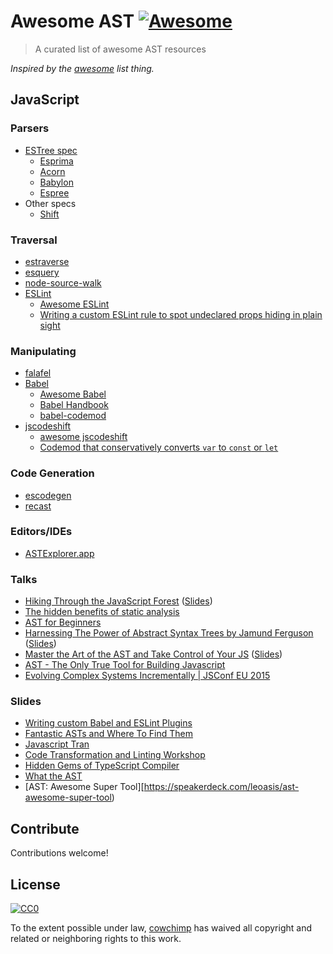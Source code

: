 # Awesome AST [![Awesome](https://cdn.rawgit.com/sindresorhus/awesome/d7305f38d29fed78fa85652e3a63e154dd8e8829/media/badge.svg)](https://github.com/sindresorhus/awesome)

> A curated list of awesome AST resources

*Inspired by the [awesome](https://github.com/sindresorhus/awesome) list thing.*

## JavaScript

### Parsers

- [ESTree spec](https://github.com/estree/estree)
  - [Esprima](https://github.com/jquery/esprima)
  - [Acorn](https://github.com/ternjs/acorn)
  - [Babylon](https://github.com/babel/babylon)
  - [Espree](https://github.com/eslint/espree)
- Other specs
  - [Shift](https://github.com/shapesecurity/shift-parser-js)

### Traversal

- [estraverse](https://github.com/estools/estraverse)
- [esquery](https://github.com/estools/esquery)
- [node-source-walk](https://github.com/mrjoelkemp/node-source-walk)
- [ESLint](https://eslint.org)
  - [Awesome ESLint](https://github.com/dustinspecker/awesome-eslint)
  - [Writing a custom ESLint rule to spot undeclared props hiding in plain sight](http://blog.cowchimp.com/writing-a-custom-eslint-rule-to-spot-undeclared-props)

### Manipulating

- [falafel](https://github.com/substack/node-falafel)
- [Babel](https://github.com/babel/babel)
  - [Awesome Babel](https://github.com/babel/awesome-babel)
  - [Babel Handbook](https://github.com/thejameskyle/babel-handbook)
  - [babel-codemod](https://github.com/square/babel-codemod)
- [jscodeshift](https://github.com/facebook/jscodeshift)
  - [awesome jscodeshift](https://github.com/sejoker/awesome-jscodeshift)
  - [Codemod that conservatively converts `var` to `const` or `let`](https://github.com/cpojer/js-codemod/blob/master/transforms/no-vars.js)

### Code Generation

- [escodegen](https://github.com/estools/escodegen)
- [recast](https://github.com/benjamn/recast)

### Editors/IDEs

- [ASTExplorer.app](https://github.com/JamieMason/astexplorer.app)

### Talks

- [Hiking Through the JavaScript Forest](https://channel9.msdn.com/Blogs/seattlejs/2016-01-14-02) ([Slides](https://speakerdeck.com/xjamundx/hiking-through-the-javascript-forest))
- [The hidden benefits of static analysis](https://www.youtube.com/watch?v=3ZqTvexCtZM)
- [AST for Beginners](https://www.youtube.com/watch?v=CFQBHy8RCpg)
- [Harnessing The Power of Abstract Syntax Trees by Jamund Ferguson](https://www.youtube.com/watch?v=8uOXIM4giH8) ([Slides](https://speakerdeck.com/xjamundx/harnessing-the-power-of-abstract-syntax-trees))
- [Master the Art of the AST and Take Control of Your JS](https://www.youtube.com/watch?v=2W9tUnALrLg) ([Slides](https://speakerdeck.com/cowchimp/master-the-art-of-the-ast-full-stack-fest-2017))
- [AST - The Only True Tool for Building Javascript](https://www.youtube.com/watch?v=fF_jZ7ErwUY)
- [Evolving Complex Systems Incrementally | JSConf EU 2015](https://www.youtube.com/watch?v=d0pOgY8__JM)
### Slides
- [Writing custom Babel and ESLint Plugins](https://slides.com/kentcdodds/a-beginners-guide-to-asts#/)
- [Fantastic ASTs and Where To Find Them](https://slides.com/craigspence/fantastic-asts-and-where-to-find-them#/)
- [Javascript Tran](https://slides.com/briandipalma/javascript-tran#/)
- [Code Transformation and Linting Workshop](https://slides.com/kentcdodds/asts-workshop#/)
- [Hidden Gems of TypeScript Compiler](https://slides.com/vogloblinsky/hidden-gems-of-typescript-compiler#/)
- [What the AST](https://speakerdeck.com/dkundel/sinnerschrader-tech-session-18-what-the-ast)
- [AST: Awesome Super Tool][https://speakerdeck.com/leoasis/ast-awesome-super-tool)

## Contribute

Contributions welcome!

## License

[![CC0](http://i.creativecommons.org/p/zero/1.0/88x31.png)](http://creativecommons.org/publicdomain/zero/1.0/)

To the extent possible under law, [cowchimp](https://github.com/cowchimp) has waived all copyright and related or neighboring rights to this work.
